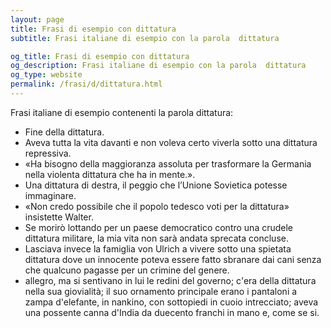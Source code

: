 ```yaml
---
layout: page
title: Frasi di esempio con dittatura 
subtitle: Frasi italiane di esempio con la parola  dittatura

og_title: Frasi di esempio con dittatura 
og_description: Frasi italiane di esempio con la parola  dittatura
og_type: website
permalink: /frasi/d/dittatura.html
---
```


Frasi italiane di esempio contenenti la parola dittatura:


- Fine della dittatura.
- Aveva tutta la vita davanti e non voleva certo viverla sotto una dittatura repressiva.
- «Ha bisogno della maggioranza assoluta per trasformare la Germania nella violenta dittatura che ha in mente.».
- Una dittatura di destra, il peggio che l’Unione Sovietica potesse immaginare.
- «Non credo possibile che il popolo tedesco voti per la dittatura» insistette Walter.
- Se morirò lottando per un paese democratico contro una crudele dittatura militare, la mia vita non sarà andata sprecata concluse.
- Lasciava invece la famiglia von Ulrich a vivere sotto una spietata dittatura dove un innocente poteva essere fatto sbranare dai cani senza che qualcuno pagasse per un crimine del genere.
- allegro, ma si sentivano in lui le redini del governo; c'era della dittatura nella sua giovialità; il suo ornamento principale erano i pantaloni a zampa d'elefante, in nankino, con sottopiedi in cuoio intrecciato; aveva una possente canna d'India da duecento franchi in mano e, come se si.
